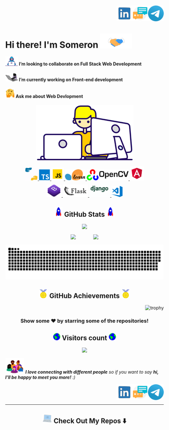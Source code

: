 <!--
    Title: Welcome Page of Somerongit
    Author: Someron Bakuli 
-->
<p align="right">
<a href="https://linkedin.com/in/someronbakuli/" target="blank"><img align="center" src="https://raw.githubusercontent.com/somerongit/somerongit/main/img/LINKEDIN.gif" alt="LinkesIn Profile" height="50" width="50" /></a><a href="https://somerongit.github.io/someronbakuli/#contact" target="blank"><img align="center" src="https://raw.githubusercontent.com/somerongit/somerongit/main/img/maill.gif" alt="Direct Mail" height="50" width="50" /></a><a href="https://t.me/SBakuli" target="blank"><img align="center" src="https://raw.githubusercontent.com/somerongit/somerongit/main/img/telegram.gif" alt="Telegram" height="50" width="50" /></a>
</p>

<p align="left">
<h1>Hi there! I'm Someron <img src="https://raw.githubusercontent.com/somerongit/somerongit/main/img/Handshake.gif" width="100">
</h1>
</p>

#### <img src="https://raw.githubusercontent.com/somerongit/somerongit/main/img/Developer.gif" width="40px">  I’m looking to collaborate on Full Stack Web Development
#### <img src="https://raw.githubusercontent.com/somerongit/somerongit/main/img/cat.gif" width="40px"> I’m currently working on Front-end development
#### <img alt="GIF" src="https://raw.githubusercontent.com/somerongit/somerongit/main/img/QuestionFace.gif" width="30vw" /> Ask me about Web Devlopment

<div align="center">
  

<div align="center">
  
  <p align="center">
  <img src="https://raw.githubusercontent.com/somerongit/somerongit/main/img/Designer.gif">
</p>


[ <img height="40" title="Python3"       alt="Python3"    src="https://raw.githubusercontent.com/somerongit/somerongit/main/img/py.gif"              /> ](https://www.python.org/)[ <img height="35" title="Type Scrpit" alt="Type Scrpit"  src="https://raw.githubusercontent.com/somerongit/somerongit/main/img/ts.png"                /> ](https://www.typescriptlang.org/)
[ <img height="40" title="JavaScript"    alt="JavaScript" src="https://raw.githubusercontent.com/somerongit/somerongit/main/img/js.svg"          /> ](https://www.javascript.com/)
[ <img height="35" title="Scikit-Learn" alt="Scikit-Learn" src="https://raw.githubusercontent.com/somerongit/somerongit/main/img/scikit.svg"    /> ](https://scikit-learn.org/stable/)
[ <img height="35" title="OpenCV"       alt="OpenCV"       src="https://raw.githubusercontent.com/somerongit/somerongit/main/img/opencv.svg"    /> ](https://opencv.org/)
[ <img height="45" title="AngularJS" alt="AngularJS" src="https://raw.githubusercontent.com/somerongit/somerongit/main/img/angular.gif"            /> ](https://angularjs.org/)  
[ <img height="40" title="Bootstrap" alt="Bootstrap" src="https://raw.githubusercontent.com/somerongit/somerongit/main/img/bs.png"            /> ](https://getbootstrap.com/)
[ <img height="40" title="Flask"     alt="Flask"     src="https://raw.githubusercontent.com/somerongit/somerongit/main/img/flask.svg"    /> ](https://palletsprojects.com/p/flask/)
[ <img height="50" title="Django"    alt="Django"    src="https://raw.githubusercontent.com/somerongit/somerongit/main/img/django.gif"/> ](https://www.djangoproject.com/)
[<img  alt="vs code" width="35px" src="https://raw.githubusercontent.com/somerongit/somerongit/main/img/vs.png" />](https://code.visualstudio.com/)
    
## <img src="https://raw.githubusercontent.com/somerongit/somerongit/main/img/Rocket.gif" width="25"> GitHub Stats <img src="https://raw.githubusercontent.com/somerongit/somerongit/main/img/Rocket.gif" width="25">

<p align="center">
  <img src="https://github-readme-streak-stats.herokuapp.com/?user=somerongit">
</p>
</div>
    

    
<p >
<img src="https://github-readme-stats.vercel.app/api/top-langs/?username=somerongit&layout=compact" width="37%">&nbsp; &nbsp; &nbsp; &nbsp; &nbsp; &nbsp; &nbsp; 
<img src="https://github-readme-stats.vercel.app/api?username=somerongit&show_icons=true" width="44%">
</p>
</div>

<div align="center">
<img  alt="Snake Game"  src="https://raw.githubusercontent.com/somerongit/somerongit/main/img/github-contribution-somerongit-grid-snake.svg" />
</div>




  <div align="center">
  
## <img src="https://raw.githubusercontent.com/somerongit/somerongit/main/img/Medal.gif" width="28"> GitHub Achievements <img src="https://raw.githubusercontent.com/somerongit/somerongit/main/img/Medal.gif" width="28">
</div>

<div align="right">
<!--  
  ![Activity Graph](https://activity-graph.herokuapp.com/graph?username=somerongit&theme=github) -->
  
![trophy](https://github-profile-trophy.vercel.app/?username=somerongit&rank=B,C,AA)
  
</div>

  
  <div align="center">
  
### Show some ❤️ by starring some of the repositories!
  </div>
  
<div align="center"> 
 <h2> <img src="https://raw.githubusercontent.com/somerongit/somerongit/main/img/Earth.gif" width="23" /> Visitors count <img src="https://raw.githubusercontent.com/somerongit/somerongit/main/img/Earth.gif" width="23" /></h2>
  <img src="https://profile-counter.glitch.me/somerongit/count.svg" />
</div>




<img src="https://raw.githubusercontent.com/somerongit/somerongit/main/img/people.gif" width="60"> <em><b>I love connecting with different people</b> so if you want to say <b>hi, I'll be happy to meet you more!</b> :)</em>

<p align="right">
<a href="https://linkedin.com/in/someronbakuli/" target="blank"><img align="center" src="https://raw.githubusercontent.com/somerongit/somerongit/main/img/LINKEDIN.gif" alt="LinkesIn Profile" height="50" width="50" /></a><a href="https://somerongit.github.io/someronbakuli/#contact" target="blank"><img align="center" src="https://raw.githubusercontent.com/somerongit/somerongit/main/img/maill.gif" alt="Direct Mail" height="50" width="50" /></a><a href="https://t.me/SBakuli" target="blank"><img align="center" src="https://raw.githubusercontent.com/somerongit/somerongit/main/img/telegram.gif" alt="Telegram" height="50" width="50" /></a>
</p>
  
  <hr>

<h2  align="center"><img src = "https://raw.githubusercontent.com/somerongit/somerongit/main/img/laptop.gif" width = 30px> Check Out My Repos ⬇️ </h2>

  
<!--
    Title: Welcome Page of Somerongit
    Author: Someron Bakuli 
-->

